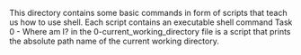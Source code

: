This directory contains some basic commands in form of scripts that teach us how to use shell. Each script contains an executable shell command
Task 0 - Where am I? in the 0-current_working_directory file is a script that prints the absolute path name of the current working directory.
